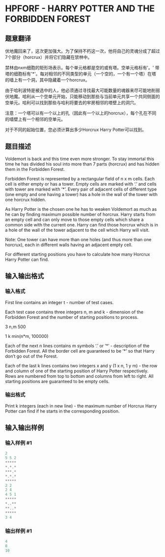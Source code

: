 # HPFORF - HARRY POTTER AND THE FORBIDDEN FOREST

## 题意翻译

伏地魔回来了，这次更加强大。为了保持不朽这一次，他将自己的灵魂分成了超过7个部分（horcrux）并将它们隐藏在禁林中。

禁林由nxm细胞的矩形场表示。每个单元格都是空的或有塔。空单元格标有'。' 带塔的细胞标有'*'。每对相邻的不同类型的单元（一个空的，一个有一个塔）在塔的墙上有一个洞，其中隐藏着一个horcrux。

由于哈利波特是被选中的人，他必须通过寻找最大可能数量的魂器来尽可能地削弱伏地魔。哈利从一个空单元开始，只能移动到那些与当前单元共享一个共同侧面的空单元。哈利可以找到那些与哈利将要去的牢房相邻的塔壁上的洞穴。

注意：一个塔可以有一个以上的孔（因此有一个以上的horcrux），每个孔在不同的墙壁上有一个相邻的空单元。

对于不同的起始位置，您必须计算出多少Horcrux Harry Potter可以找到。

## 题目描述

Voldemort is back and this time even more stronger. To stay immortal this time he has divided his soul into more than 7 parts (horcrux) and has hidden them in the Forbidden Forest.

Forbidden Forest is represented by a rectangular field of n x m cells. Each cell is either empty or has a tower. Empty cells are marked with ‘.’ and cells with tower are marked with ‘\*’. Every pair of adjacent cells of different type (one empty and one having a tower) has a hole in the wall of the tower with one horcrux hidden.

As Harry Potter is the chosen one he has to weaken Voldemort as much as he can by finding maximum possible number of horcrux. Harry starts from an empty cell and can only move to those empty cells which share a common side with the current one. Harry can find those horcrux which is in a hole of the wall of the tower adjacent to the cell which Harry will visit.

Note: One tower can have more than one holes (and thus more than one horcrux), each in different walls having an adjacent empty cell.

For different starting positions you have to calculate how many Horcrux Harry Potter can find.

## 输入输出格式

### 输入格式

First line contains an integer t - number of test cases.

Each test case contains three integers n, m and k - dimension of the Forbidden Forest and the number of starting positions to process.

3 n,m 500

1 k min(n\*m, 100000)

Each of the next n lines contains m symbols ‘.’ or ‘\*’ - description of the Forbidden Forest. All the border cell are guaranteed to be ‘\*’ so that Harry don’t go out of the Forest.

Each of the last k lines contains two integers x and y (1 x n, 1 y m) - the row and column of one of the starting position of Harry Potter respectively. Rows are numbered from top to bottom and columns from left to right. All starting positions are guaranteed to be empty cells.

### 输出格式

Print k integers (each in new line) - the maximum number of Horcrux Harry Potter can find if he starts in the corresponding position.

## 输入输出样例

### 输入样例 #1

```cpp
2
5 5 2
*****
*.*.*
***.*
*.*.*
*****
2 2
2 4
4 5 1
*****
*..**
**..*
*****
3 4
```


### 输出样例 #1

```cpp
4
8
10
```


